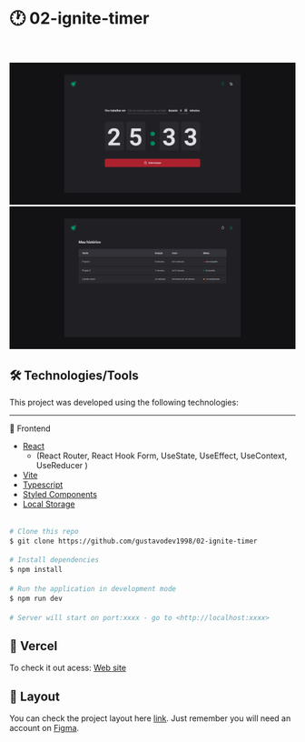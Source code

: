 # :clock1: 02-ignite-timer

<br><div align="center">
<img alt="" title="" src="https://github.com/gustavodev1998/02-ignite-timer/blob/main/public/ignite_timer_homePage.png?raw=true" width="1200px" />
<img alt="" title="" src="https://github.com/gustavodev1998/02-ignite-timer/blob/main/public/ignite_timer_historyPage.png?raw=true" width="1200px" />
</div>

## 🛠️ Technologies/Tools

This project was developed using the following technologies:

---

🔭 Frontend

- [React](https://pt-br.reactjs.org/)
  - (React Router, React Hook Form, UseState, UseEffect, UseContext, UseReducer )
- [Vite](https://vitejs.dev/)
- [Typescript](https://www.typescriptlang.org/)
- [Styled Components](https://styled-components.com/)
- [Local Storage](https://developer.mozilla.org/en-US/docs/Web/API/Window/localStorage)
```bash

# Clone this repo
$ git clone https://github.com/gustavodev1998/02-ignite-timer

# Install dependencies
$ npm install

# Run the application in development mode
$ npm run dev

# Server will start on port:xxxx - go to <http://localhost:xxxx>

```

## :link: Vercel
To check it out acess: <a target="_blank" href="https://02-ignite-timer-bice.vercel.app/">Web site</a>

## 🔖 Layout

You can check the project layout here [link](<https://www.figma.com/file/haXiTrkZb79FvdK9KY0WjB/Ignite-Timer-(Community)?node-id=0%3A1&t=scysP0IGd5bEtpRn-0>). Just remember you will need an account on [Figma](http://figma.com/).
